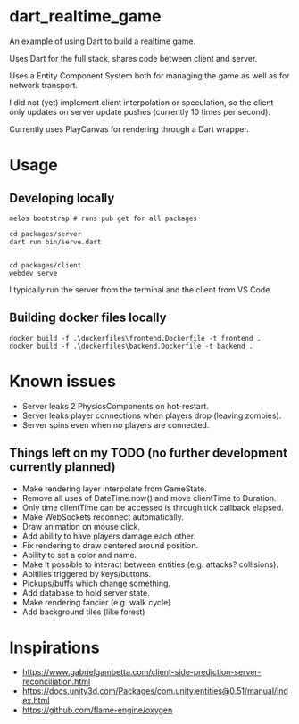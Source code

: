 # dart_realtime_game

An example of using Dart to build a realtime game.

Uses Dart for the full stack, shares code between client and server.

Uses a Entity Component System both for managing the game as well as
for network transport.

I did not (yet) implement client interpolation or speculation, so the
client only updates on server update pushes (currently 10 times per second).

Currently uses PlayCanvas for rendering through a Dart wrapper.

# Usage

## Developing locally
```
melos bootstrap # runs pub get for all packages

cd packages/server
dart run bin/serve.dart


cd packages/client
webdev serve
```

I typically run the server from the terminal and the client from VS Code.

## Building docker files locally

```
docker build -f .\dockerfiles\frontend.Dockerfile -t frontend . 
docker build -f .\dockerfiles\backend.Dockerfile -t backend .
```

# Known issues
- Server leaks 2 PhysicsComponents on hot-restart.
- Server leaks player connections when players drop (leaving zombies).
- Server spins even when no players are connected.

## Things left on my TODO (no further development currently planned)
* Make rendering layer interpolate from GameState.
* Remove all uses of DateTime.now() and move clientTime to Duration.
* Only time clientTime can be accessed is through tick callback elapsed.
* Make WebSockets reconnect automatically.
* Draw animation on mouse click.
* Add ability to have players damage each other.
* Fix rendering to draw centered around position.
* Ability to set a color and name.
* Make it possible to interact between entities (e.g. attacks? collisions).
* Abitilies triggered by keys/buttons.
* Pickups/buffs which change something.
* Add database to hold server state.
* Make rendering fancier (e.g. walk cycle)
* Add background tiles (like forest)

# Inspirations
* https://www.gabrielgambetta.com/client-side-prediction-server-reconciliation.html
* https://docs.unity3d.com/Packages/com.unity.entities@0.51/manual/index.html
* https://github.com/flame-engine/oxygen